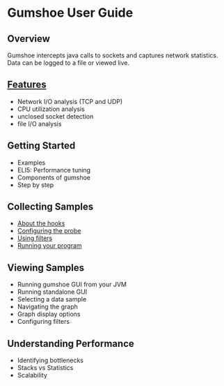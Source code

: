 Gumshoe User Guide
==================

Overview
--------

Gumshoe intercepts java calls to sockets and captures network statistics.
Data can be logged to a file or viewed live.

[Features](features.md)
-----------------------

- Network I/O analysis (TCP and UDP)
- CPU utilization analysis
- unclosed socket detection  
- file I/O analysis

Getting Started
---------------

- Examples
- ELI5: Performance tuning
- Components of gumshoe
- Step by step


Collecting Samples
------------------

- [About the hooks](hooks.md)
- [Configuring the probe](probe.md)
- [Using filters](filters.md)
- [Running your program](run.md)

Viewing Samples
---------------

- Running gumshoe GUI from your JVM
- Running standalone GUI
- Selecting a data sample
- Navigating the graph
- Graph display options
- Configuring filters

Understanding Performance
-------------------------

- Identifying bottlenecks
- Stacks vs Statistics
- Scalability